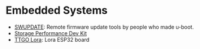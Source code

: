 # Embedded Systems

- [SWUPDATE](https://boundarydevices.com/using-swupdate-upgrade-system/): Remote firmware update tools by people who made u-boot.
- [Storage Performance Dev Kit](https://github.com/spdk/spdk)
- [TTGO Lora](https://randomnerdtutorials.com/ttgo-lora32-sx1276-arduino-ide/): Lora ESP32 board